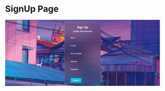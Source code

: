 # SignUp Page 
 ![Image Alt](https://github.com/rohitsinghjakhar/SignUp/blob/67e79f9a856829c6b939c34a94ba467fb1dcff61/Images/Image.png)

